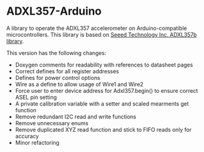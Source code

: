 # ADXL357-Arduino
A library to operate the ADXL357 accelerometer on Arduino-compatible microcontrollers. 
This library is based on [Seeed Technology Inc. ADXL357b library](https://github.com/Seeed-Studio/Seeed_ADXL357B).

This version has the following changes:
* Doxygen comments for readability with references to datasheet pages
* Correct defines for all register addresses
* Defines for power control options
* Wire as a define to allow usage of Wire1 and Wire2
* Force user to enter device address for Adxl357.begin() to ensure correct ASEL pin setting
* A private calibration variable with a setter and scaled mearments get function
* Remove redundant I2C read and write functions
* Remove unnecessary enums
* Remove duplicated XYZ read function and stick to FIFO reads only for accuracy
* Minor refactoring